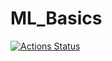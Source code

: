 # ML_Basics
[![Actions Status](https://github.com/annamnara/ML_Basics/workflows/test-notebooks/badge.svg)](https://github.com/annamnara/ML_Basics/actions)
